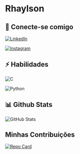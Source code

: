 # Rhaylson

## 🤝 Conecte-se comigo
[![LinkedIn](https://img.shields.io/badge/LinkedIn-00A36C?style=for-the-badge&logo=linkedin&logoColor=white)](https://www.linkedin.com/in/rhaylson-ribeiro/) 

[![Instagram](https://img.shields.io/badge/-Instagram-00A36C?style=for-the-badge&logo=instagram&logoColor=white)](https://www.instagram.com/filhoderhayl/)

## ⚡ Habilidades
![C](https://img.shields.io/badge/C-00A36C?style=for-the-badge&logo=c&logoColor=white)

![Python](https://img.shields.io/badge/python-00A36C?style=for-the-badge&logo=python&logoColor=FFF)

## 📊 Github Stats

![GitHub Stats](https://github-readme-stats.vercel.app/api?username=filhoderhayl&theme=transparent&bg_color=FFF&border_color=008000&show_icons=true&icon_color=00A36C&title_color=00A36C&text_color=00A36C)

## Minhas Contribuições

[![Repo Card](https://github-readme-stats.vercel.app/api/pin/?username=filhoderhayl&repo=dio-lab-open-source&bg_color=FFF&border_color=00A36C&show_icons=true&icon_color=00A36C&title_color=00A36C&text_color=00A36C)](https://github.com/filhoderhayl/dio-lab-open-source)



